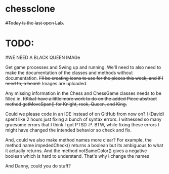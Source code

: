 # chessclone  
~~#Today is the last open Lab.~~
# TODO:  

#WE NEED A BLACK QUEEN IMAGe

 Get game processes and Swing up and running. We'll need to also need to make the documentation of the classes and methods without documentation. ~~I'll be creating icons to use for the pieces this week, and if I need to, a board.~~ Images are uploaded.
 
 Any missing information in the Chess and ChessGame classes needs to be filled in. ~~I(Kika) have a little more work to do on the added Piece abstract method getMoveSpan() for Knight, rook, Queen, and King.~~


 Could we please code in an IDE instead of on GitHub from now on? I (David) spent like 2 hours just fixing a bunch of syntax errors. I witnessed so many gruesome errors that I think I got PTSD :P.
 BTW, while fixing these errors I might have changed the intended behavior so check and fix.
 
 And, could we also make method names more clear? For example, the method name impededCheck() returns a boolean but its  ambiguous to what it actually returns. And the method notSameColor() gives a negative boolean which is hard to understand. That's why i change the names
 
 And Danny, could you do stuff?
